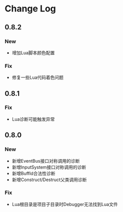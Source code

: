 # Change Log

## 0.8.2
### New
* 增加Lua脚本颜色配置
### Fix
* 修复一些Lua代码着色问题

## 0.8.1
### Fix
* Lua诊断可能触发异常

## 0.8.0
### New
* 新增EventBus接口对称调用的诊断
* 新增InputSystem接口对称调用的诊断
* 新增BuffId合法性诊断
* 新增Construct/Destruct父类调用诊断
### Fix
* Lua根目录是项目子目录时Debugger无法找到Lua文件